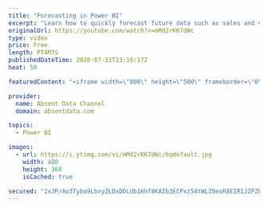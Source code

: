 ```yaml
---
title: "Forecasting in Power BI"
excerpt: "Learn how to quickly forecast future data such as sales and values with the analytics pane in Power BI."
originalUrl: https://youtube.com/watch?v=mMd2rKK7dWc
type: video
price: Free
length: PT4M7S
publishedDateTime: 2020-07-31T23:16:17Z
heat: 50

featuredContent: "<iframe width=\"800\" height=\"500\" frameborder=\"0\" src=\"https://www.youtube.com/embed/mMd2rKK7dWc\" allow=\"accelerometer; autoplay; encrypted-media; gyroscope; picture-in-picture\" allowfullscreen></iframe>"

provider:
  name: Absent Data Channel
  domain: absentdata.com

topics:
  - Power BI

images:
  - url: https://i.ytimg.com/vi/mMd2rKK7dWc/hqdefault.jpg
    width: 480
    height: 360
    isCached: true

secured: "2xJP/Ao3Tyba9LbxyZLDxDDLUb16hf8KAIb3ECPxz54tWLZ0esR8EIR1JZPZD5gFqx+fRdNdzc/BZdJcCeKunr4z7YyBwlaFksL6ktXKumu/5zs8jdQyHdMz4Guy381uC+PAKjDylWZgAE3Q52AhPPaFWdoOVgv9OkQkK7jiFgir1JsJp2TkCSn8u9JS4cxDCQ806KsxrAOQkEj7q+S+J63lLsdARTBhkzuIs7bD9KbU9Y1QHdfVlKuA8siK5KVmYwRq1vDMVQrX+ZiiAI+edso3M2G6fVNshTN0RhUqBfreuxIbPewgI+bEKahgAWcxMsq2INguW4GotI3tKwHa/CGm0Dwa7/Jxsh/iEF+V37wMJ1dAbbWNkYeQB/+sulj3r0QVDaLiUV9pnZ21/Wpsx4YnC2h4Pynpr7QXurz9OW4=;A6hO2Gua1Ox70EbZSm8ZiQ=="
---
```


